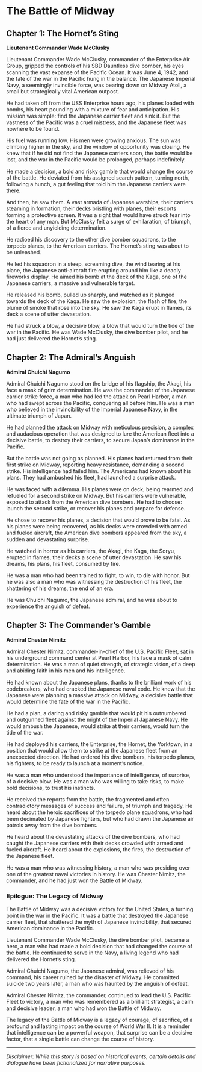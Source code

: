 
# The Battle of Midway

## Chapter 1: The Hornet’s Sting

**Lieutenant Commander Wade McClusky**

Lieutenant Commander Wade McClusky, commander of the Enterprise Air Group, gripped the controls of his SBD Dauntless dive bomber, his eyes scanning the vast expanse of the Pacific Ocean. It was June 4, 1942, and the fate of the war in the Pacific hung in the balance. The Japanese Imperial Navy, a seemingly invincible force, was bearing down on Midway Atoll, a small but strategically vital American outpost.

He had taken off from the USS Enterprise hours ago, his planes loaded with bombs, his heart pounding with a mixture of fear and anticipation. His mission was simple: find the Japanese carrier fleet and sink it. But the vastness of the Pacific was a cruel mistress, and the Japanese fleet was nowhere to be found.

His fuel was running low. His men were growing anxious. The sun was climbing higher in the sky, and the window of opportunity was closing. He knew that if he did not find the Japanese carriers soon, the battle would be lost, and the war in the Pacific would be prolonged, perhaps indefinitely.

He made a decision, a bold and risky gamble that would change the course of the battle. He deviated from his assigned search pattern, turning north, following a hunch, a gut feeling that told him the Japanese carriers were there.

And then, he saw them. A vast armada of Japanese warships, their carriers steaming in formation, their decks bristling with planes, their escorts forming a protective screen. It was a sight that would have struck fear into the heart of any man. But McClusky felt a surge of exhilaration, of triumph, of a fierce and unyielding determination.

He radioed his discovery to the other dive bomber squadrons, to the torpedo planes, to the American carriers. The Hornet’s sting was about to be unleashed.

He led his squadron in a steep, screaming dive, the wind tearing at his plane, the Japanese anti-aircraft fire erupting around him like a deadly fireworks display. He aimed his bomb at the deck of the Kaga, one of the Japanese carriers, a massive and vulnerable target.

He released his bomb, pulled up sharply, and watched as it plunged towards the deck of the Kaga. He saw the explosion, the flash of fire, the plume of smoke that rose into the sky. He saw the Kaga erupt in flames, its deck a scene of utter devastation.

He had struck a blow, a decisive blow, a blow that would turn the tide of the war in the Pacific. He was Wade McClusky, the dive bomber pilot, and he had just delivered the Hornet’s sting.

## Chapter 2: The Admiral’s Anguish

**Admiral Chuichi Nagumo**

Admiral Chuichi Nagumo stood on the bridge of his flagship, the Akagi, his face a mask of grim determination. He was the commander of the Japanese carrier strike force, a man who had led the attack on Pearl Harbor, a man who had swept across the Pacific, conquering all before him. He was a man who believed in the invincibility of the Imperial Japanese Navy, in the ultimate triumph of Japan.

He had planned the attack on Midway with meticulous precision, a complex and audacious operation that was designed to lure the American fleet into a decisive battle, to destroy their carriers, to secure Japan’s dominance in the Pacific.

But the battle was not going as planned. His planes had returned from their first strike on Midway, reporting heavy resistance, demanding a second strike. His intelligence had failed him. The Americans had known about his plans. They had ambushed his fleet, had launched a surprise attack.

He was faced with a dilemma. His planes were on deck, being rearmed and refueled for a second strike on Midway. But his carriers were vulnerable, exposed to attack from the American dive bombers. He had to choose: launch the second strike, or recover his planes and prepare for defense.

He chose to recover his planes, a decision that would prove to be fatal. As his planes were being recovered, as his decks were crowded with armed and fueled aircraft, the American dive bombers appeared from the sky, a sudden and devastating surprise.

He watched in horror as his carriers, the Akagi, the Kaga, the Soryu, erupted in flames, their decks a scene of utter devastation. He saw his dreams, his plans, his fleet, consumed by fire.

He was a man who had been trained to fight, to win, to die with honor. But he was also a man who was witnessing the destruction of his fleet, the shattering of his dreams, the end of an era.

He was Chuichi Nagumo, the Japanese admiral, and he was about to experience the anguish of defeat.

## Chapter 3: The Commander’s Gamble

**Admiral Chester Nimitz**

Admiral Chester Nimitz, commander-in-chief of the U.S. Pacific Fleet, sat in his underground command center at Pearl Harbor, his face a mask of calm determination. He was a man of quiet strength, of strategic vision, of a deep and abiding faith in his men and his intelligence.

He had known about the Japanese plans, thanks to the brilliant work of his codebreakers, who had cracked the Japanese naval code. He knew that the Japanese were planning a massive attack on Midway, a decisive battle that would determine the fate of the war in the Pacific.

He had a plan, a daring and risky gamble that would pit his outnumbered and outgunned fleet against the might of the Imperial Japanese Navy. He would ambush the Japanese, would strike at their carriers, would turn the tide of the war.

He had deployed his carriers, the Enterprise, the Hornet, the Yorktown, in a position that would allow them to strike at the Japanese fleet from an unexpected direction. He had ordered his dive bombers, his torpedo planes, his fighters, to be ready to launch at a moment’s notice.

He was a man who understood the importance of intelligence, of surprise, of a decisive blow. He was a man who was willing to take risks, to make bold decisions, to trust his instincts.

He received the reports from the battle, the fragmented and often contradictory messages of success and failure, of triumph and tragedy. He heard about the heroic sacrifices of the torpedo plane squadrons, who had been decimated by Japanese fighters, but who had drawn the Japanese air patrols away from the dive bombers.

He heard about the devastating attacks of the dive bombers, who had caught the Japanese carriers with their decks crowded with armed and fueled aircraft. He heard about the explosions, the fires, the destruction of the Japanese fleet.

He was a man who was witnessing history, a man who was presiding over one of the greatest naval victories in history. He was Chester Nimitz, the commander, and he had just won the Battle of Midway.

### Epilogue: The Legacy of Midway

The Battle of Midway was a decisive victory for the United States, a turning point in the war in the Pacific. It was a battle that destroyed the Japanese carrier fleet, that shattered the myth of Japanese invincibility, that secured American dominance in the Pacific.

Lieutenant Commander Wade McClusky, the dive bomber pilot, became a hero, a man who had made a bold decision that had changed the course of the battle. He continued to serve in the Navy, a living legend who had delivered the Hornet’s sting.

Admiral Chuichi Nagumo, the Japanese admiral, was relieved of his command, his career ruined by the disaster of Midway. He committed suicide two years later, a man who was haunted by the anguish of defeat.

Admiral Chester Nimitz, the commander, continued to lead the U.S. Pacific Fleet to victory, a man who was remembered as a brilliant strategist, a calm and decisive leader, a man who had won the Battle of Midway.

The legacy of the Battle of Midway is a legacy of courage, of sacrifice, of a profound and lasting impact on the course of World War II. It is a reminder that intelligence can be a powerful weapon, that surprise can be a decisive factor, that a single battle can change the course of history.

***

*Disclaimer: While this story is based on historical events, certain details and dialogue have been fictionalized for narrative purposes.*